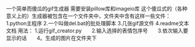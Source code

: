 一个简单而傻瓜的gif生成器
需要安装pillow库和imageio库
这个傻瓜式的（各种意义上的）生成器被包含在一个文件夹中，文件夹中含有这样一些文件：
1.python主程序
2.一个叫做del.bat的批处理脚本
3.几张gif源文件
4.readme文本文档
用法：  1.运行gif_creator.py
       2.输入选择的表情包序号
       3.依次输入要显示的话
       4。生成的图片在文件夹下
